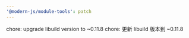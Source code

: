 ```yaml
---
'@modern-js/module-tools': patch
---
```


chore: upgrade libuild version to ~0.11.8
chore: 更新 libuild 版本到 ~0.11.8
